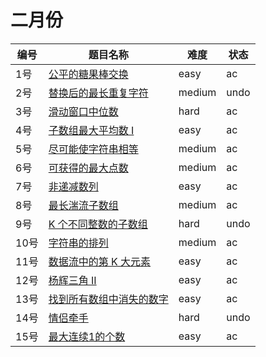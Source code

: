 # 二月份

**编号**|**题目名称**|**难度**|**状态**
--------|------------|--------|--------
1号|[公平的糖果棒交换](./第1题%20888.%20公平的糖果棒交换)|easy|ac
2号|[替换后的最长重复字符](./第2题%20424.%20替换后的最长重复字符)|medium|undo
3号|[滑动窗口中位数](./第3题%20480.%20滑动窗口中位数)|hard|ac
4号|[子数组最大平均数 I](./第4题%20643.%20子数组最大平均数%20I)|easy|ac
5号|[尽可能使字符串相等](./第5题%201208.%20尽可能使字符串相等)|medium|ac
6号|[可获得的最大点数](./第6题%201423.%20可获得的最大点数)|medium|ac
7号|[非递减数列](./第7题%20665.%20非递减数列)|easy|ac
8号|[最长湍流子数组](./第8题%201978.%20最长湍流子数组)|medium|ac
9号|[K 个不同整数的子数组](./第9题%201978.%20K%20个不同整数的子数组)|hard|undo
10号|[字符串的排列](./第10题%20567.%20字符串的排列)|medium|ac
11号|[数据流中的第 K 大元素](./第11题%20703.%20数据流中的第%20K%20大元素)|easy|ac
12号|[杨辉三角 II](./第12题%20119.%20杨辉三角%20II)|easy|ac
13号|[找到所有数组中消失的数字](./第13题%20448.%20找到所有数组中消失的数字)|easy|ac
14号|[情侣牵手](./第14题%20765.%20情侣牵手)|hard|undo
15号|[最大连续1的个数](./第15题%20485.%20最大连续1的个数)|easy|ac
